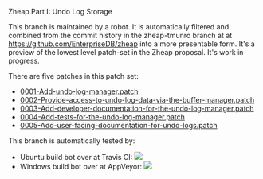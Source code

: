 Zheap Part I: Undo Log Storage

This branch is maintained by a robot.  It is automatically filtered and
combined from the commit history in the zheap-tmunro branch at
at https://github.com/EnterpriseDB/zheap into a more presentable form.
It's a preview of the lowest level patch-set in the Zheap proposal.
It's work in progress.

There are five patches in this patch set:

* [0001-Add-undo-log-manager.patch](../../commit/417481eaf562a36808cc7dbdbffbdef0361eff4f)
* [0002-Provide-access-to-undo-log-data-via-the-buffer-manager.patch](../../commit/88ce7dcbf20f243649aea1bd0ca3f42c7e0cc129)
* [0003-Add-developer-documentation-for-the-undo-log-manager.patch](../../commit/0c741fec6ffa4e69436a7e38dabc85b388477297)
* [0004-Add-tests-for-the-undo-log-manager.patch](../../commit/5d44b81eab636cb7f002704ca685af8a2800024b)
* [0005-Add-user-facing-documentation-for-undo-logs.patch](../../commit/892e5202b1c45a3f2032d4bef671413268738348)

This branch is automatically tested by:

* Ubuntu build bot over at Travis CI:  [<img src="https://travis-ci.org/macdice/postgres.svg?branch=undo-log-storage"/>](https://travis-ci.org/macdice/postgres/branches)
* Windows build bot over at AppVeyor: [<img src="https://ci.appveyor.com/api/projects/status/github/macdice?branch=undo-log-storage&svg=true"/>](https://ci.appveyor.com/project/macdice/postgres/branch/undo-log-storage)

